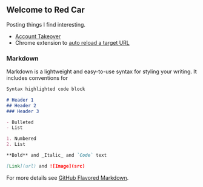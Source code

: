 ## Welcome to Red Car

Posting things I find interesting.

- [Account Takeover](ato.html)
- Chrome extension to [auto reload a target URL](https://chrome.google.com/webstore/detail/reload-target/fbofpnajkcpnpillmmfhggjandclmjgj)


### Markdown

Markdown is a lightweight and easy-to-use syntax for styling your writing. It includes conventions for

```markdown
Syntax highlighted code block

# Header 1
## Header 2
### Header 3

- Bulleted
- List

1. Numbered
2. List

**Bold** and _Italic_ and `Code` text

[Link](url) and ![Image](src)
```

For more details see [GitHub Flavored Markdown](https://guides.github.com/features/mastering-markdown/).


